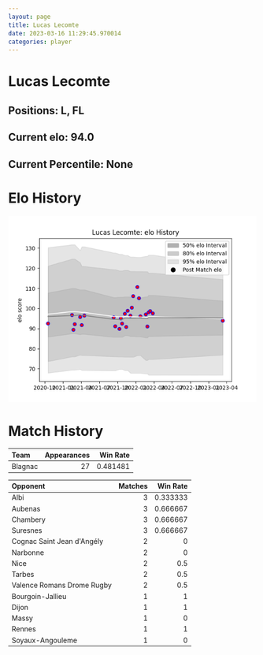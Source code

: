 ```yaml
---  
layout: page  
title: Lucas Lecomte  
date: 2023-03-16 11:29:45.970014  
categories: player  
---
```

# Lucas Lecomte

## Positions: L, FL

## Current elo: 94.0

## Current Percentile: None

# Elo History


![elo history](history_LucasLecomte.png)
# Match History


| Team    |   Appearances |   Win Rate |
|:--------|--------------:|-----------:|
| Blagnac |            27 |   0.481481 |

| Opponent                   |   Matches |   Win Rate |
|:---------------------------|----------:|-----------:|
| Albi                       |         3 |   0.333333 |
| Aubenas                    |         3 |   0.666667 |
| Chambery                   |         3 |   0.666667 |
| Suresnes                   |         3 |   0.666667 |
| Cognac Saint Jean d'Angély |         2 |   0        |
| Narbonne                   |         2 |   0        |
| Nice                       |         2 |   0.5      |
| Tarbes                     |         2 |   0.5      |
| Valence Romans Drome Rugby |         2 |   0.5      |
| Bourgoin-Jallieu           |         1 |   1        |
| Dijon                      |         1 |   1        |
| Massy                      |         1 |   0        |
| Rennes                     |         1 |   1        |
| Soyaux-Angouleme           |         1 |   0        |